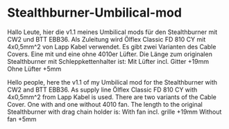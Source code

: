 # Stealthburner-Umbilical-mod
Hallo Leute,
hier die v1.1 meines Umbilical mods für den Stealthburner mit CW2 und BTT EBB36. Als Zuleitung wird Ölflex Classic FD 810 CY mit 4x0,5mm^2 von Lapp Kabel verwendet.
Es gibt zwei Varianten des Cable Covers. Eine mit und eine ohne 4010er Lüfter.
Die Länge zum originalen Stealthburner mit Schleppkettenhalter ist:
Mit Lüfter incl. Gitter +19mm
Ohne Lüfter +5mm

Hello people,
here the v1.1 of my Umbilical mod for the Stealthburner with CW2 and BTT EBB36. As supply line Ölflex Classic FD 810 CY with 4x0,5mm^2 from Lapp Kabel is used.
There are two variants of the Cable Cover. One with and one without 4010 fan.
The length to the original Stealthburner with drag chain holder is:
With fan incl. grille +19mm
Without fan +5mm
